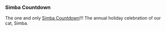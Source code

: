 ### Simba Countdown ###

The one and only [Simba Countdown](simbacountdown.com)!!! The annual holiday celebration of our cat, Simba.
